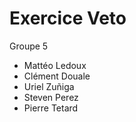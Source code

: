 # Exercice Veto

Groupe 5

*  Mattéo Ledoux
*  Clément Douale
*  Uriel Zuñiga
*  Steven Perez
*  Pierre Tetard